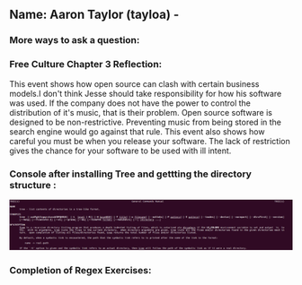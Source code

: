 ## Name: Aaron Taylor (tayloa) - 
### More ways to ask a question:

### Free Culture Chapter 3 Reflection:
This event shows how open source can clash with certain business models.I don't think Jesse should take responsibility for how his software was used. If the company does not have the power to control the distribution of it's music, that is their problem. Open source software is designed to be non-restrictive. Preventing music from being stored in the search engine would go against that rule. This event also shows how careful you must be when you release your software. The lack of restriction gives the chance for your software to be used with ill intent.

### Console after installing Tree and gettting the directory structure : 
![tayloa](images/man_tree.png)

### Completion of Regex Exercises:

